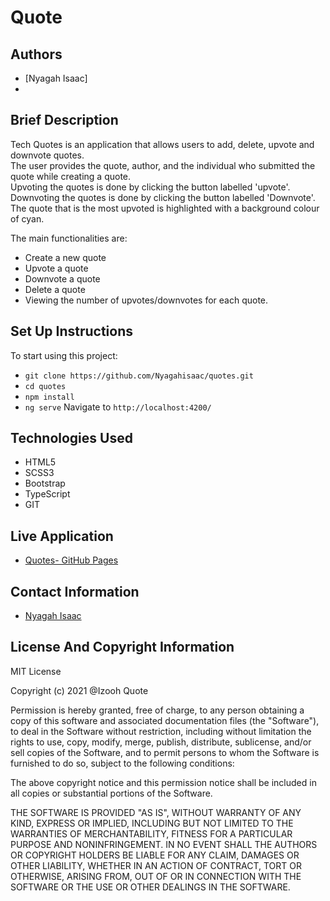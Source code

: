 


# Quote

## Authors 

* [Nyagah Isaac]
* 
## Brief Description

Tech Quotes is an application that allows users to add, delete, upvote and downvote quotes.<br>
The user provides the quote, author, and the individual who submitted the quote while creating a quote.<br>
Upvoting the quotes is done by clicking the button labelled 'upvote'. <br>
Downvoting the quotes is done by clicking the button labelled 'Downvote'.<br> 
The quote that is the most upvoted is highlighted with a background colour of cyan.<br>

The main functionalities are:<br>
* Create a new quote
* Upvote a quote
* Downvote a quote
* Delete a quote
* Viewing the number of upvotes/downvotes for each quote.



## Set Up Instructions 

To start using this project:

* `git clone https://github.com/Nyagahisaac/quotes.git`
* `cd quotes`
* `npm install `
* `ng serve` Navigate to `http://localhost:4200/`

## Technologies Used

* HTML5
* SCSS3
* Bootstrap
* TypeScript
* GIT

## Live Application

* [Quotes- GitHub Pages](https://nyagahisaac.github.io/Quote../)

## Contact Information

* [Nyagah Isaac](mailto:nyagahisaac21@gmail.com?subject=[GitHub]%20Private%20and%20Confidential)

## License And Copyright Information

MIT License

Copyright (c) 2021 @Izooh Quote

Permission is hereby granted, free of charge, to any person obtaining a copy of this software and associated documentation files (the "Software"), to deal in the Software without restriction, including without limitation the rights to use, copy, modify, merge, publish, distribute, sublicense, and/or sell copies of the Software, and to permit persons to whom the Software is furnished to do so, subject to the following conditions:

The above copyright notice and this permission notice shall be included in all copies or substantial portions of the Software.

THE SOFTWARE IS PROVIDED "AS IS", WITHOUT WARRANTY OF ANY KIND, EXPRESS OR IMPLIED, INCLUDING BUT NOT LIMITED TO THE WARRANTIES OF MERCHANTABILITY, FITNESS FOR A PARTICULAR PURPOSE AND NONINFRINGEMENT. IN NO EVENT SHALL THE AUTHORS OR COPYRIGHT HOLDERS BE LIABLE FOR ANY CLAIM, DAMAGES OR OTHER LIABILITY, WHETHER IN AN ACTION OF CONTRACT, TORT OR OTHERWISE, ARISING FROM, OUT OF OR IN CONNECTION WITH THE SOFTWARE OR THE USE OR OTHER DEALINGS IN THE SOFTWARE.
